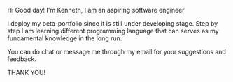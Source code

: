Hi Good day!
I'm Kenneth, I am an aspiring software engineer

I deploy my beta-portfolio since it is still under developing stage.
Step by step I am learning different programming language that can serves as my fundamental knowledge in the long run.

You can do chat or message me through my email for your suggestions and feedback.

THANK YOU!

<!---
knnthdvlpr/knnthdvlpr is a ✨ special ✨ repository because its `README.md` (this file) appears on your GitHub profile.
You can click the Preview link to take a look at your changes.
--->
